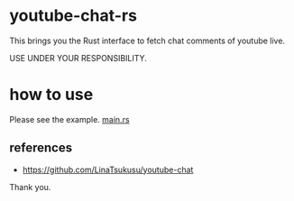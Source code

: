 # youtube-chat-rs
This brings you the Rust interface to fetch chat comments of youtube live.

USE UNDER YOUR RESPONSIBILITY.

# how to use
Please see the example.
[main.rs](youtube_chat_example/src/main.rs)

## references

 - https://github.com/LinaTsukusu/youtube-chat

Thank you.
